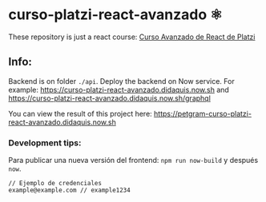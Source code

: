 # curso-platzi-react-avanzado ⚛️

These repository is just a react course: [Curso Avanzado de React de Platzi](https://platzi.com/cursos/react-avanzado/)



## Info:

Backend is on folder `./api`. Deploy the backend on Now service. For example: https://curso-platzi-react-avanzado.didaquis.now.sh and https://curso-platzi-react-avanzado.didaquis.now.sh/graphql

You can view the result of this project here:
https://petgram-curso-platzi-react-avanzado.didaquis.now.sh


### Development tips:

Para publicar una nueva versión del frontend: `npm run now-build` y después `now`.

```
// Ejemplo de credenciales
example@example.com // example1234
```
